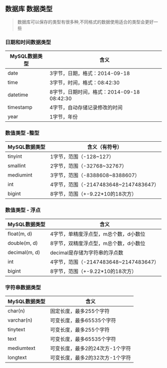 ## 数据库 数据类型

> 数据库可以保存的类型有很多种,不同格式的数据使用适合的类型会更好一些

### 日期和时间数据类型

| MySQL数据类型 | 含义                              |
| --------- | ------------------------------- |
| date      | 3字节，日期，格式：2014-09-18            |
| time      | 3字节，时间，格式：08:42:30              |
| datetime  | 8字节，日期时间，格式：2014-09-18 08:42:30 |
| timestamp | 4字节，自动存储记录修改的时间                 |
| year      | 1字节，年份                          |



### 数值类型 -整型



| MySQL数据类型 | 含义（有符号）                        |
| --------- | ------------------------------ |
| tinyint   | 1字节，范围（-128~127）               |
| smallint  | 2字节，范围（-32768~32767）           |
| mediumint | 3字节，范围（-8388608~8388607）       |
| int       | 4字节，范围（-2147483648~2147483647） |
| bigint    | 8字节，范围（+-9.22*10的18次方）         |



### 数值类型 - 浮点

| MySQL数据类型     | 含义                             |
| ------------- | ------------------------------ |
| float(m, d)   | 4字节，单精度浮点型，m总个数，d小数位           |
| double(m, d)  | 8字节，双精度浮点型，m总个数，d小数位           |
| decimal(m, d) | decimal是存储为字符串的浮点数             |
| int           | 4字节，范围（-2147483648~2147483647） |
| bigint        | 8字节，范围（+-9.22*10的18次方）         |



### **字符串数据类型**



| MySQL数据类型  | 含义                 |
| ---------- | ------------------ |
| char(n)    | 固定长度，最多255个字符      |
| varchar(n) | 可变长度，最多65535个字符    |
| tinytext   | 可变长度，最多255个字符      |
| text       | 可变长度，最多65535个字符    |
| mediumtext | 可变长度，最多2的24次方-1个字符 |
| longtext   | 可变长度，最多2的32次方-1个字符 |